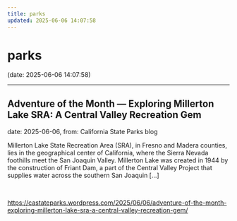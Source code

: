```yaml
---
title: parks
updated: 2025-06-06 14:07:58
---
```


# parks

(date: 2025-06-06 14:07:58)

---

## Adventure of the Month — Exploring Millerton Lake SRA: A Central Valley Recreation Gem

date: 2025-06-06, from: California State Parks blog

Millerton Lake State Recreation Area (SRA), in Fresno and Madera counties, lies in the geographical center of California, where the Sierra Nevada foothills meet the San Joaquin Valley. Millerton Lake was created in 1944 by the construction of Friant Dam, a part of the Central Valley Project that supplies water across the southern San Joaquin [&#8230;] 

<br> 

<https://castateparks.wordpress.com/2025/06/06/adventure-of-the-month-exploring-millerton-lake-sra-a-central-valley-recreation-gem/>


